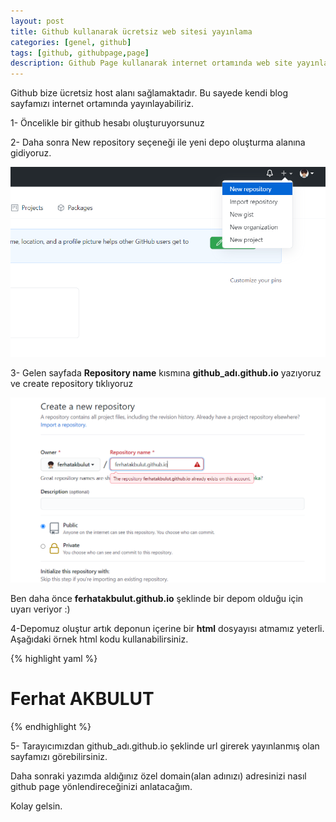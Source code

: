 ```yaml
---
layout: post
title: Github kullanarak ücretsiz web sitesi yayınlama
categories: [genel, github]
tags: [github, githubpage,page]
description: Github Page kullanarak internet ortamında web site yayınlama.
---
```


Github bize ücretsiz host alanı sağlamaktadır. Bu sayede kendi blog sayfamızı internet ortamında yayınlayabiliriz.

1- Öncelikle bir github hesabı oluşturuyorsunuz

2- Daha sonra New repository seçeneği ile yeni depo oluşturma alanına gidiyoruz.

<img src="https://raw.githubusercontent.com/ferhatakbulut/ferhatakbulut.github.io/main/image/g1.png">


3- Gelen sayfada **Repository name** kısmına **github_adı.github.io** yazıyoruz ve create repository tıklıyoruz

<img src="https://raw.githubusercontent.com/ferhatakbulut/ferhatakbulut.github.io/main/image/g2.png">


Ben daha önce **ferhatakbulut.github.io** şeklinde bir depom olduğu için uyarı veriyor :)

4-Depomuz oluştur artık deponun içerine bir **html** dosyayısı atmamız yeterli.
Aşağıdaki örnek html kodu kullanabilirsiniz.

{% highlight yaml %}
<!DOCTYPE html>
   <html>
      <body>
          <h1>Ferhat AKBULUT</h1>
      </body>
   </html> 
{% endhighlight %}

5- Tarayıcımızdan github_adı.github.io şeklinde url girerek yayınlanmış olan sayfamızı görebilirsiniz.


Daha sonraki yazımda aldığınız özel domain(alan adınızı) adresinizi nasıl github page yönlendireceğinizi anlatacağım.

Kolay gelsin.

